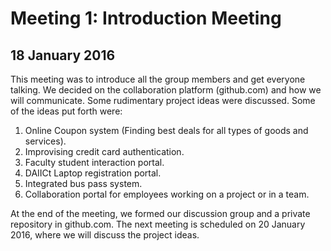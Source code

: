 Meeting 1: Introduction Meeting
==========================
18 January 2016
--------------------

This meeting was to introduce all the group members and get everyone talking. We decided on the collaboration platform (github.com) and how we will communicate. Some rudimentary project ideas were discussed. Some of the ideas put forth were:

1. Online Coupon system (Finding best deals for all types of goods and services).
2. Improvising credit card authentication.
3. Faculty student interaction portal.
4. DAIICt Laptop registration portal.
5. Integrated bus pass system.
6. Collaboration portal for employees working on a project or in a team.

At the end of the meeting, we formed our discussion group and a private repository in github.com. The next meeting is scheduled on 20 January 2016, where we will discuss the project ideas.
